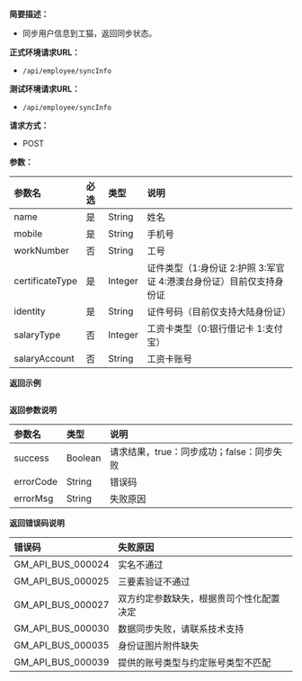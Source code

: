 **简要描述：**

* 同步用户信息到工猫，返回同步状态。

**正式环境请求URL：**

* `/api/employee/syncInfo`

**测试环境请求URL：**

* `/api/employee/syncInfo`

**请求方式：**

* POST

**参数：**

| 参数名 | 必选 | 类型 | 说明 |
| :--- | :--- | :--- | :--- |
| name | 是 | String | 姓名 |
| mobile | 是 | String | 手机号 |
| workNumber | 否 | String | 工号 |
| certificateType | 是 | Integer | 证件类型（1:身份证 2:护照 3:军官证 4:港澳台身份证）目前仅支持身份证 |
| identity | 是 | String | 证件号码（目前仅支持大陆身份证） |
| salaryType | 否 | Integer | 工资卡类型（0:银行借记卡 1:支付宝） |
| salaryAccount | 否 | String | 工资卡账号 |

**返回示例**

```

```

**返回参数说明**

| 参数名 | 类型 | 说明 |
| :--- | :--- | :--- |
| success | Boolean | 请求结果，true：同步成功；false：同步失败 |
| errorCode | String | 错误码 |
| errorMsg | String | 失败原因 |

**返回错误码说明**

| 错误码 | 失败原因 |
| :--- | :--- |
| GM\_API\_BUS\_000024 | 实名不通过 |
| GM\_API\_BUS\_000025 | 三要素验证不通过 |
| GM\_API\_BUS\_000027 | 双方约定参数缺失，根据贵司个性化配置决定 |
| GM\_API\_BUS\_000030 | 数据同步失败，请联系技术支持 |
| GM\_API\_BUS\_000035 | 身份证图片附件缺失 |
| GM\_API\_BUS\_000039 | 提供的账号类型与约定账号类型不匹配 |







